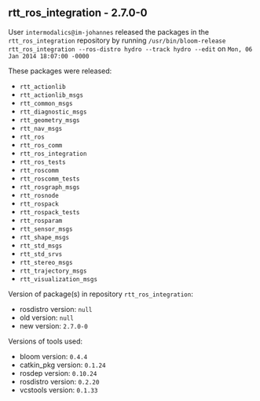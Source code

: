 ## rtt_ros_integration - 2.7.0-0

User `intermodalics@im-johannes` released the packages in the `rtt_ros_integration` repository by running `/usr/bin/bloom-release rtt_ros_integration --ros-distro hydro --track hydro --edit` on `Mon, 06 Jan 2014 18:07:00 -0000`

These packages were released:
- `rtt_actionlib`
- `rtt_actionlib_msgs`
- `rtt_common_msgs`
- `rtt_diagnostic_msgs`
- `rtt_geometry_msgs`
- `rtt_nav_msgs`
- `rtt_ros`
- `rtt_ros_comm`
- `rtt_ros_integration`
- `rtt_ros_tests`
- `rtt_roscomm`
- `rtt_roscomm_tests`
- `rtt_rosgraph_msgs`
- `rtt_rosnode`
- `rtt_rospack`
- `rtt_rospack_tests`
- `rtt_rosparam`
- `rtt_sensor_msgs`
- `rtt_shape_msgs`
- `rtt_std_msgs`
- `rtt_std_srvs`
- `rtt_stereo_msgs`
- `rtt_trajectory_msgs`
- `rtt_visualization_msgs`

Version of package(s) in repository `rtt_ros_integration`:
- rosdistro version: `null`
- old version: `null`
- new version: `2.7.0-0`

Versions of tools used:
- bloom version: `0.4.4`
- catkin_pkg version: `0.1.24`
- rosdep version: `0.10.24`
- rosdistro version: `0.2.20`
- vcstools version: `0.1.33`


